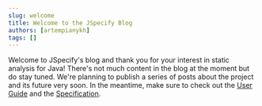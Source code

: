 ```yaml
---
slug: welcome
title: Welcome to the JSpecify Blog
authors: [artempianykh]
tags: []
---
```


Welcome to JSpecify's blog and thank you for your interest in static analysis for Java! There's not much content in the blog at the moment but do stay tuned. We're planning to publish a series of posts about the project and its future very soon. In the meantime, make sure to check out the [User Guide](/docs/user-guide) and the [Specification](docs/spec).
